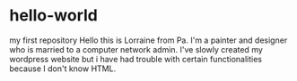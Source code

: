 # hello-world
my first repository
Hello this is Lorraine from Pa. I'm a painter and designer who is married to a computer network admin. I've slowly created my wordpress website but i have had trouble with certain functionalities because I don't know HTML.

